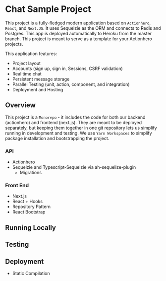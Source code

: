 # Chat Sample Project

This project is a fully-fledged modern application based on `Actionhero`, `React`, and `Next.JS`. It uses Sequelzie as the ORM and connects to Redis and Postgres. This app is deployed automatically to Heroku from the master branch. This project is meant to serve as a template for your Actionhero projects.

This application features:

- Project layout
- Accounts (sign up, sign in, Sessions, CSRF validation)
- Real time chat
- Persistent message storage
- Parallel Testing (unit, action, component, and integration)
- Deployment and Hosting

## Overview

This project is a `Monorepo` - it includes the code for both our backend (actionhero) and frontend (next.js). They are meant to be deployed separately, but keeping them together in one git repository lets us simplify running in development and testing. We use `Yarn Workspaces` to simplify package installation and bootstrapping the project.

### API

- Actionhero
- Sequelzie and Typescript-Sequelzie via ah-sequelize-plugin
  - Migrations

### Front End

- Next.js
- React + Hooks
- Repository Pattern
- React Bootstrap

## Running Locally

## Testing

## Deployment

- Static Compilation
